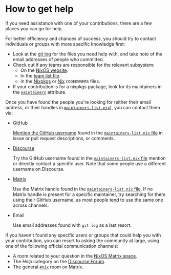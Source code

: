 # How to get help

If you need assistance with one of your contributions, there are a few places you
can go for help.

For better efficiency and chances of success, you should try to contact individuals or groups with more specific knowledge first:
- Look at the [git log](https://www.git-scm.com/docs/git-log) for the files you need help
  with, and take note of the email addresses of people who committed.
- Check out if any teams are responsible for the relevant subsystem:
  - On the [NixOS website](https://nixos.org/community/#governance-teams).
  - In the [team list
    file](https://github.com/NixOS/nixpkgs/blob/master/maintainers/team-list.nix).
  - In the [Nixpkgs](https://github.com/NixOS/nixpkgs/blob/master/.github/CODEOWNERS) or
    [Nix](https://github.com/NixOS/nix/blob/master/.github/CODEOWNERS) `CODEOWNERS` files.
- If your contribution is for a nixpkgs package, look for its maintainers in the
  [`maintainers`](https://nixos.org/manual/nixpkgs/stable/#var-meta-maintainers)
  attribute.

Once you have found the people you're looking for (either their email address, or their
handles in [`maintainers-list.nix`][maintainers-list]), you can contact them via:

- GitHub

  [Mention the GitHub username](https://docs.github.com/en/get-started/writing-on-github/getting-started-with-writing-and-formatting-on-github/basic-writing-and-formatting-syntax#mentioning-people-and-teams) found in the [`maintainers-list.nix` file][maintainers-list] in issue or pull request descriptions, or comments.

- [Discourse](https://discourse.nixos.org)

  Try the GitHub username found in the [`maintainers-list.nix` file][maintainers-list] mention or directly contact a specific user.
  Note that some people use a different username on Discourse.
  
- [Matrix]

  Use the Matrix handle found in the [`maintainers-list.nix` file][maintainers-list].
  If no Matrix handle is present for a specific maintainer, try searching for them using their GitHub username, as most people tend to use the same one across channels.
  
- Email

  Use email addresses found with `git log` as a last resort.

If you haven't found any specific users or groups that could help you with your
contribution, you can resort to asking the community at large, using one of the following official
communication channels:

- A room related to your question in the [NixOS Matrix space][matrix].
- The *Help* category on the [Discourse Forum](https://discourse.nixos.org/c/learn/9).
- The general [`#nix`](https://matrix.to/#/#nix:nixos.org) room on Matrix.

[matrix]: https://matrix.to/#/#community:nixos.org
[maintainers-list]: https://github.com/NixOS/nixpkgs/blob/master/maintainers/maintainer-list.nix
